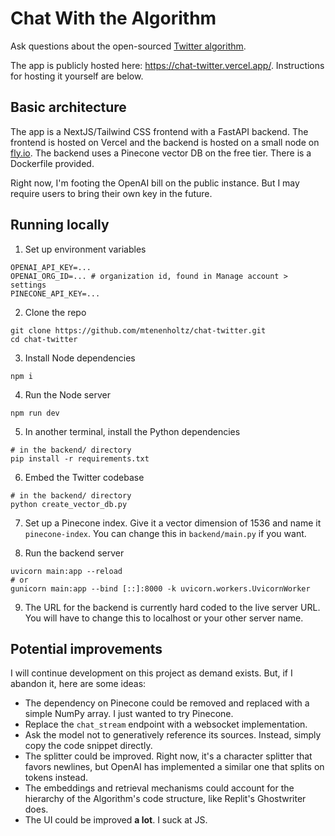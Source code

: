 # Chat With the Algorithm

Ask questions about the open-sourced [Twitter algorithm](https://github.com/twitter/the-algorithm).

The app is publicly hosted here: https://chat-twitter.vercel.app/. Instructions for hosting it yourself are below.

## Basic architecture

The app is a NextJS/Tailwind CSS frontend with a FastAPI backend. The frontend is hosted on Vercel and the backend is hosted on a small node on [fly.io](https://fly.io/). The backend uses a Pinecone vector DB on the free tier. There is a Dockerfile provided.

Right now, I'm footing the OpenAI bill on the public instance. But I may require users to bring their own key in the future.

## Running locally

1. Set up environment variables

```
OPENAI_API_KEY=...
OPENAI_ORG_ID=... # organization id, found in Manage account > settings
PINECONE_API_KEY=...
```

2. Clone the repo

```
git clone https://github.com/mtenenholtz/chat-twitter.git
cd chat-twitter
```

3. Install Node dependencies

```
npm i
```

4. Run the Node server

```
npm run dev
```

5. In another terminal, install the Python dependencies

```
# in the backend/ directory
pip install -r requirements.txt
```

6. Embed the Twitter codebase

```
# in the backend/ directory
python create_vector_db.py
```

7. Set up a Pinecone index. Give it a vector dimension of 1536 and name it `pinecone-index`. You can change this in `backend/main.py` if you want.

8. Run the backend server

```
uvicorn main:app --reload
# or
gunicorn main:app --bind [::]:8000 -k uvicorn.workers.UvicornWorker
```

9. The URL for the backend is currently hard coded to the live server URL. You will have to change this to localhost or your other server name.

## Potential improvements

I will continue development on this project as demand exists. But, if I abandon it, here are some ideas:

- The dependency on Pinecone could be removed and replaced with a simple NumPy array. I just wanted to try Pinecone.
- Replace the `chat_stream` endpoint with a websocket implementation.
- Ask the model not to generatively reference its sources. Instead, simply copy the code snippet directly.
- The splitter could be improved. Right now, it's a character splitter that favors newlines, but OpenAI has implemented a similar one that splits on tokens instead.
- The embeddings and retrieval mechanisms could account for the hierarchy of the Algorithm's code structure, like Replit's Ghostwriter does.
- The UI could be improved **a lot**. I suck at JS.